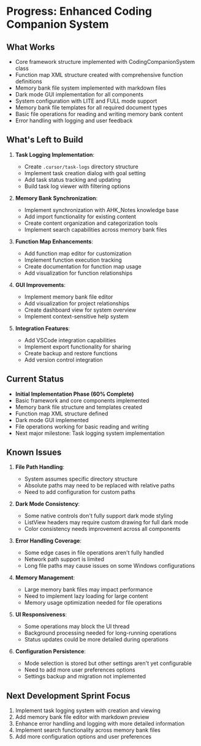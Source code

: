 # Progress: Enhanced Coding Companion System

## What Works
- Core framework structure implemented with CodingCompanionSystem class
- Function map XML structure created with comprehensive function definitions
- Memory bank file system implemented with markdown files
- Dark mode GUI implementation for all components
- System configuration with LITE and FULL mode support
- Memory bank file templates for all required document types
- Basic file operations for reading and writing memory bank content
- Error handling with logging and user feedback

## What's Left to Build
1. **Task Logging Implementation**:
   - Create `.cursor/task-logs` directory structure
   - Implement task creation dialog with goal setting
   - Add task status tracking and updating
   - Build task log viewer with filtering options

2. **Memory Bank Synchronization**:
   - Implement synchronization with AHK_Notes knowledge base
   - Add import functionality for existing content
   - Create content organization and categorization tools
   - Implement search capabilities across memory bank files

3. **Function Map Enhancements**:
   - Add function map editor for customization
   - Implement function execution tracking
   - Create documentation for function map usage
   - Add visualization for function relationships

4. **GUI Improvements**:
   - Implement memory bank file editor
   - Add visualization for project relationships
   - Create dashboard view for system overview
   - Implement context-sensitive help system

5. **Integration Features**:
   - Add VSCode integration capabilities
   - Implement export functionality for sharing
   - Create backup and restore functions
   - Add version control integration

## Current Status
- **Initial Implementation Phase (60% Complete)**
- Basic framework and core components implemented
- Memory bank file structure and templates created
- Function map XML structure defined
- Dark mode GUI implemented
- File operations working for basic reading and writing
- Next major milestone: Task logging system implementation

## Known Issues
1. **File Path Handling**: 
   - System assumes specific directory structure
   - Absolute paths may need to be replaced with relative paths
   - Need to add configuration for custom paths

2. **Dark Mode Consistency**: 
   - Some native controls don't fully support dark mode styling
   - ListView headers may require custom drawing for full dark mode
   - Color consistency needs improvement across all components

3. **Error Handling Coverage**: 
   - Some edge cases in file operations aren't fully handled
   - Network path support is limited
   - Long file paths may cause issues on some Windows configurations

4. **Memory Management**: 
   - Large memory bank files may impact performance
   - Need to implement lazy loading for large content
   - Memory usage optimization needed for file operations

5. **UI Responsiveness**: 
   - Some operations may block the UI thread
   - Background processing needed for long-running operations
   - Status updates could be more detailed during operations

6. **Configuration Persistence**: 
   - Mode selection is stored but other settings aren't yet configurable
   - Need to add more user preferences options
   - Settings backup and migration not implemented

## Next Development Sprint Focus
1. Implement task logging system with creation and viewing
2. Add memory bank file editor with markdown preview
3. Enhance error handling and logging with more detailed information
4. Implement search functionality across memory bank files
5. Add more configuration options and user preferences
